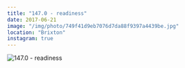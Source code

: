 ```yaml
---
title: "147.0 - readiness"
date: 2017-06-21
image: "/img/photo/749f41d9eb7076d7da88f9397a4439be.jpg"
location: "Brixton"
instagram: true
---
```


![147.0 - readiness](/img/photo/749f41d9eb7076d7da88f9397a4439be.jpg)
